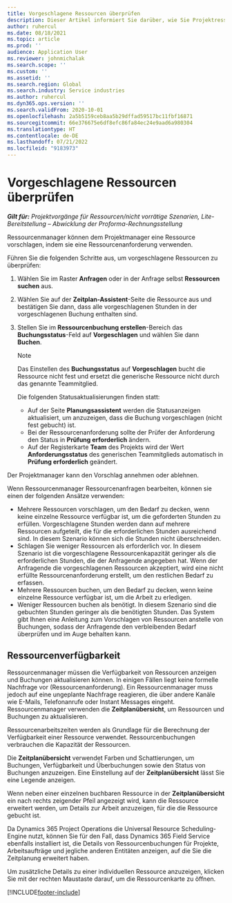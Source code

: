 ```yaml
---
title: Vorgeschlagene Ressourcen überprüfen
description: Dieser Artikel informiert Sie darüber, wie Sie Projektressourcen vorschlagen können.
author: ruhercul
ms.date: 08/18/2021
ms.topic: article
ms.prod: ''
audience: Application User
ms.reviewer: johnmichalak
ms.search.scope: ''
ms.custom: ''
ms.assetid: ''
ms.search.region: Global
ms.search.industry: Service industries
ms.author: ruhercul
ms.dyn365.ops.version: ''
ms.search.validFrom: 2020-10-01
ms.openlocfilehash: 2a5b5159ceb8aa5b29dffad59517bc11fbf16871
ms.sourcegitcommit: 66e376675e6df8efc86fa84ec24e9aad6a980304
ms.translationtype: HT
ms.contentlocale: de-DE
ms.lasthandoff: 07/21/2022
ms.locfileid: "9183973"
---
```

# <a name="review-proposed-resources"></a>Vorgeschlagene Ressourcen überprüfen

_**Gilt für:** Projektvorgänge für Ressourcen/nicht vorrätige Szenarien, Lite-Bereitstellung – Abwicklung der Proforma-Rechnungsstellung_

Ressourcenmanager können dem Projektmanager eine Ressource vorschlagen, indem sie eine Ressourcenanforderung verwenden.

Führen Sie die folgenden Schritte aus, um vorgeschlagene Ressourcen zu überprüfen:

1. Wählen Sie im Raster **Anfragen** oder in der Anfrage selbst **Ressourcen suchen** aus.
2. Wählen Sie auf der **Zeitplan-Assistent**-Seite die Ressource aus und bestätigen Sie dann, dass alle vorgeschlagenen Stunden in der vorgeschlagenen Buchung enthalten sind.
3. Stellen Sie im **Ressourcenbuchung erstellen**-Bereich das **Buchungsstatus**-Feld auf **Vorgeschlagen** und wählen Sie dann **Buchen**.

    > [!NOTE]
    > Das Einstellen des **Buchungsstatus** auf **Vorgeschlagen** bucht die Ressource nicht fest und ersetzt die generische Ressource nicht durch das genannte Teammitglied.

    Die folgenden Statusaktualisierungen finden statt:

    - Auf der Seite **Planungsassistent** werden die Statusanzeigen aktualisiert, um anzuzeigen, dass die Buchung vorgeschlagen (nicht fest gebucht) ist.
    - Bei der Ressourcenanforderung sollte der Prüfer der Anforderung den Status in **Prüfung erforderlich** ändern.
    - Auf der Registerkarte **Team** des Projekts wird der Wert **Anforderungsstatus** des generischen Teammitglieds automatisch in **Prüfung erforderlich** geändert.

Der Projektmanager kann den Vorschlag annehmen oder ablehnen.

Wenn Ressourcenmanager Ressourcenanfragen bearbeiten, können sie einen der folgenden Ansätze verwenden:

- Mehrere Ressourcen vorschlagen, um den Bedarf zu decken, wenn keine einzelne Ressource verfügbar ist, um die geforderten Stunden zu erfüllen. Vorgeschlagene Stunden werden dann auf mehrere Ressourcen aufgeteilt, die für die erforderlichen Stunden ausreichend sind. In diesem Szenario können sich die Stunden nicht überschneiden.
- Schlagen Sie weniger Ressourcen als erforderlich vor. In diesem Szenario ist die vorgeschlagene Ressourcenkapazität geringer als die erforderlichen Stunden, die der Anfragende angegeben hat. Wenn der Anfragende die vorgeschlagenen Ressourcen akzeptiert, wird eine nicht erfüllte Ressourcenanforderung erstellt, um den restlichen Bedarf zu erfassen.
- Mehrere Ressourcen buchen, um den Bedarf zu decken, wenn keine einzelne Ressource verfügbar ist, um die Arbeit zu erledigen.
- Weniger Ressourcen buchen als benötigt. In diesem Szenario sind die gebuchten Stunden geringer als die benötigten Stunden. Das System gibt Ihnen eine Anleitung zum Vorschlagen von Ressourcen anstelle von Buchungen, sodass der Anfragende den verbleibenden Bedarf überprüfen und im Auge behalten kann.

## <a name="resource-availability"></a>Ressourcenverfügbarkeit

Ressourcenmanager müssen die Verfügbarkeit von Ressourcen anzeigen und Buchungen aktualisieren können. In einigen Fällen liegt keine formelle Nachfrage vor (Ressourcenanforderung). Ein Ressourcenmanager muss jedoch auf eine ungeplante Nachfrage reagieren, die über andere Kanäle wie E-Mails, Telefonanrufe oder Instant Messages eingeht. Ressourcenmanager verwenden die **Zeitplanübersicht**, um Ressourcen und Buchungen zu aktualisieren.

Ressourcenarbeitszeiten werden als Grundlage für die Berechnung der Verfügbarkeit einer Ressource verwendet. Ressourcenbuchungen verbrauchen die Kapazität der Ressourcen.

Die **Zeitplanübersicht** verwendet Farben und Schattierungen, um Buchungen, Verfügbarkeit und Überbuchungen sowie den Status von Buchungen anzuzeigen. Eine Einstellung auf der **Zeitplanübersicht** lässt Sie eine Legende anzeigen.

Wenn neben einer einzelnen buchbaren Ressource in der **Zeitplanübersicht** ein nach rechts zeigender Pfeil angezeigt wird, kann die Ressource erweitert werden, um Details zur Arbeit anzuzeigen, für die die Ressource gebucht ist.

Da Dynamics 365 Project Operations die Universal Resource Scheduling-Engine nutzt, können Sie für den Fall, dass Dynamics 365 Field Service ebenfalls installiert ist, die Details von Ressourcenbuchungen für Projekte, Arbeitsaufträge und jegliche anderen Entitäten anzeigen, auf die Sie die Zeitplanung erweitert haben.

Um zusätzliche Details zu einer individuellen Ressource anzuzeigen, klicken Sie mit der rechten Maustaste darauf, um die Ressourcenkarte zu öffnen.



[!INCLUDE[footer-include](../includes/footer-banner.md)]
